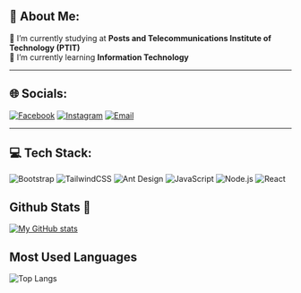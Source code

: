 ## 💫 About Me:

🔭 I’m currently studying at **Posts and Telecommunications Institute of Technology (PTIT)**  
🌱 I’m currently learning **Information Technology**  

---

## 🌐 Socials:

[![Facebook](https://img.shields.io/badge/Facebook-%231877F2.svg?style=for-the-badge&logo=facebook&logoColor=white)](https://facebook.com/longnhat0902)
[![Instagram](https://img.shields.io/badge/Instagram-%23E4405F.svg?style=for-the-badge&logo=instagram&logoColor=white)](https://instagram.com/nhatpham0902)
[![Email](https://img.shields.io/badge/Email-D14836?style=for-the-badge&logo=gmail&logoColor=white)](mailto:longnhatvn0902@gmail.com)



---
## 💻 Tech Stack:

![Bootstrap](https://img.shields.io/badge/Bootstrap-%23563D7C.svg?&style=for-the-badge&logo=bootstrap&logoColor=white)
![TailwindCSS](https://img.shields.io/badge/TailwindCSS-%2338B2AC.svg?&style=for-the-badge&logo=tailwind-css&logoColor=white)
![Ant Design](https://img.shields.io/badge/AntDesign-%230170FE.svg?&style=for-the-badge&logo=ant-design&logoColor=white)
![JavaScript](https://img.shields.io/badge/JavaScript-%23F7DF1E.svg?&style=for-the-badge&logo=javascript&logoColor=black)
![Node.js](https://img.shields.io/badge/Node.js-%23339933.svg?&style=for-the-badge&logo=node.js&logoColor=white)
![React](https://img.shields.io/badge/React-%2361DAFB.svg?&style=for-the-badge&logo=react&logoColor=black)




## Github Stats 👋
[![My GitHub stats](https://github-readme-stats.vercel.app/api?username=Nhatcony0902)](https://github.com/anuraghazra/github-readme-stats)
## Most Used Languages
![Top Langs](https://github-readme-stats.vercel.app/api/top-langs/?username=Nhatcony0902&hide_progress=true)
<!--
**Nhatcony0902/Nhatcony0902** is a ✨ _special_ ✨ repository because its `README.md` (this file) appears on your GitHub profile.

Here are some ideas to get you started:

- 🔭 I’m currently working on ...
- 🌱 I’m currently learning ...
- 👯 I’m looking to collaborate on ...
- 🤔 I’m looking for help with ...
- 💬 Ask me about ...
- 📫 How to reach me: ...
- 😄 Pronouns: ...
- ⚡ Fun fact: ...
-->
